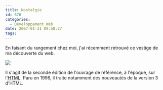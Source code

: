 ```yaml
---
title: Nostalgie
id: 676
categories:
  - Développement Web
date: 2007-01-31 09:58:27
tags:
---
```


En faisant du rangement chez moi, j'ai récemment retrouvé ce vestige de ma découverte du web.

![](/images/macmillan_html.jpg)

Il s'agit de la seconde édition de l'ouvrage de référence, à l'époque, sur l'<acronym title="HyperText Markup Language">HTML</acronym>. Paru en 1996, il traite notamment des nouveautés de la version 3 d'HTML.